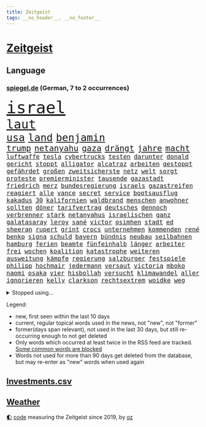 ```yaml
---
title: Zeitgeist
tags: __no_header__, __no_footer__
---
```


# [Zeitgeist](https://oliz.io/zeitgeist/)

## Language

<h3><a href="https://www.spiegel.de" target="_blank">spiegel.de</a> (German, 7 to 2 occurrences)</h3>
<p style="font-family:monospace">
<span style="font-size:32pt"><a href="news_links.html#israel" class="current">israel</a></span>
<br>
<span style="font-size:24pt"><a href="news_links.html#laut" class="current">laut</a></span>
<br>
<span style="font-size:20pt"><a href="news_links.html#usa" class="current">usa</a></span>
<span style="font-size:20pt"><a href="news_links.html#land" class="current">land</a></span>
<span style="font-size:20pt"><a href="news_links.html#benjamin" class="current">benjamin</a></span>
<br>
<span style="font-size:16pt"><a href="news_links.html#trump" class="current">trump</a></span>
<span style="font-size:16pt"><a href="news_links.html#netanyahu" class="current">netanyahu</a></span>
<span style="font-size:16pt"><a href="news_links.html#gaza" class="current">gaza</a></span>
<span style="font-size:16pt"><a href="news_links.html#drängt" class="current">drängt</a></span>
<span style="font-size:16pt"><a href="news_links.html#jahre" class="current">jahre</a></span>
<span style="font-size:16pt"><a href="news_links.html#macht" class="current">macht</a></span>
<br>
<span style="font-size:12pt"><a href="news_links.html#luftwaffe" class="current">luftwaffe</a></span>
<span style="font-size:12pt"><a href="news_links.html#tesla" class="current">tesla</a></span>
<span style="font-size:12pt"><a href="news_links.html#cybertrucks" class="new">cybertrucks</a></span>
<span style="font-size:12pt"><a href="news_links.html#testen" class="current">testen</a></span>
<span style="font-size:12pt"><a href="news_links.html#darunter" class="current">darunter</a></span>
<span style="font-size:12pt"><a href="news_links.html#donald" class="current">donald</a></span>
<span style="font-size:12pt"><a href="news_links.html#gericht" class="current">gericht</a></span>
<span style="font-size:12pt"><a href="news_links.html#stoppt" class="current">stoppt</a></span>
<span style="font-size:12pt"><a href="news_links.html#alligator" class="current">alligator</a></span>
<span style="font-size:12pt"><a href="news_links.html#alcatraz" class="current">alcatraz</a></span>
<span style="font-size:12pt"><a href="news_links.html#arbeiten" class="current">arbeiten</a></span>
<span style="font-size:12pt"><a href="news_links.html#gestoppt" class="current">gestoppt</a></span>
<span style="font-size:12pt"><a href="news_links.html#gefährdet" class="current">gefährdet</a></span>
<span style="font-size:12pt"><a href="news_links.html#großen" class="current">großen</a></span>
<span style="font-size:12pt"><a href="news_links.html#zweitsicherste" class="new">zweitsicherste</a></span>
<span style="font-size:12pt"><a href="news_links.html#netz" class="current">netz</a></span>
<span style="font-size:12pt"><a href="news_links.html#welt" class="current">welt</a></span>
<span style="font-size:12pt"><a href="news_links.html#sorgt" class="current">sorgt</a></span>
<span style="font-size:12pt"><a href="news_links.html#proteste" class="current">proteste</a></span>
<span style="font-size:12pt"><a href="news_links.html#premierminister" class="current">premierminister</a></span>
<span style="font-size:12pt"><a href="news_links.html#tausende" class="current">tausende</a></span>
<span style="font-size:12pt"><a href="news_links.html#gazastadt" class="current">gazastadt</a></span>
<span style="font-size:12pt"><a href="news_links.html#friedrich" class="current">friedrich</a></span>
<span style="font-size:12pt"><a href="news_links.html#merz" class="current">merz</a></span>
<span style="font-size:12pt"><a href="news_links.html#bundesregierung" class="current">bundesregierung</a></span>
<span style="font-size:12pt"><a href="news_links.html#israels" class="current">israels</a></span>
<span style="font-size:12pt"><a href="news_links.html#gazastreifen" class="current">gazastreifen</a></span>
<span style="font-size:12pt"><a href="news_links.html#reagiert" class="current">reagiert</a></span>
<span style="font-size:12pt"><a href="news_links.html#alle" class="current">alle</a></span>
<span style="font-size:12pt"><a href="news_links.html#vance" class="current">vance</a></span>
<span style="font-size:12pt"><a href="news_links.html#secret" class="current">secret</a></span>
<span style="font-size:12pt"><a href="news_links.html#service" class="current">service</a></span>
<span style="font-size:12pt"><a href="news_links.html#bootsausflug" class="current">bootsausflug</a></span>
<span style="font-size:12pt"><a href="news_links.html#kakadus" class="current">kakadus</a></span>
<span style="font-size:12pt"><a href="news_links.html#30" class="current">30</a></span>
<span style="font-size:12pt"><a href="news_links.html#kalifornien" class="current">kalifornien</a></span>
<span style="font-size:12pt"><a href="news_links.html#waldbrand" class="current">waldbrand</a></span>
<span style="font-size:12pt"><a href="news_links.html#menschen" class="current">menschen</a></span>
<span style="font-size:12pt"><a href="news_links.html#anwohner" class="current">anwohner</a></span>
<span style="font-size:12pt"><a href="news_links.html#sollten" class="current">sollten</a></span>
<span style="font-size:12pt"><a href="news_links.html#döner" class="new">döner</a></span>
<span style="font-size:12pt"><a href="news_links.html#tarifvertrag" class="new">tarifvertrag</a></span>
<span style="font-size:12pt"><a href="news_links.html#deutsches" class="current">deutsches</a></span>
<span style="font-size:12pt"><a href="news_links.html#dennoch" class="current">dennoch</a></span>
<span style="font-size:12pt"><a href="news_links.html#verbrenner" class="current">verbrenner</a></span>
<span style="font-size:12pt"><a href="news_links.html#stark" class="current">stark</a></span>
<span style="font-size:12pt"><a href="news_links.html#netanyahus" class="current">netanyahus</a></span>
<span style="font-size:12pt"><a href="news_links.html#israelischen" class="current">israelischen</a></span>
<span style="font-size:12pt"><a href="news_links.html#ganz" class="current">ganz</a></span>
<span style="font-size:12pt"><a href="news_links.html#galatasaray" class="current">galatasaray</a></span>
<span style="font-size:12pt"><a href="news_links.html#leroy" class="current">leroy</a></span>
<span style="font-size:12pt"><a href="news_links.html#sané" class="current">sané</a></span>
<span style="font-size:12pt"><a href="news_links.html#victor" class="new">victor</a></span>
<span style="font-size:12pt"><a href="news_links.html#osimhen" class="new">osimhen</a></span>
<span style="font-size:12pt"><a href="news_links.html#stadt" class="current">stadt</a></span>
<span style="font-size:12pt"><a href="news_links.html#ed" class="current">ed</a></span>
<span style="font-size:12pt"><a href="news_links.html#sheeran" class="current">sheeran</a></span>
<span style="font-size:12pt"><a href="news_links.html#rupert" class="current">rupert</a></span>
<span style="font-size:12pt"><a href="news_links.html#grint" class="new">grint</a></span>
<span style="font-size:12pt"><a href="news_links.html#crocs" class="new">crocs</a></span>
<span style="font-size:12pt"><a href="news_links.html#unternehmen" class="current">unternehmen</a></span>
<span style="font-size:12pt"><a href="news_links.html#kommenden" class="current">kommenden</a></span>
<span style="font-size:12pt"><a href="news_links.html#rené" class="current">rené</a></span>
<span style="font-size:12pt"><a href="news_links.html#benko" class="current">benko</a></span>
<span style="font-size:12pt"><a href="news_links.html#signa" class="new">signa</a></span>
<span style="font-size:12pt"><a href="news_links.html#schuld" class="current">schuld</a></span>
<span style="font-size:12pt"><a href="news_links.html#bayern" class="current">bayern</a></span>
<span style="font-size:12pt"><a href="news_links.html#bündnis" class="current">bündnis</a></span>
<span style="font-size:12pt"><a href="news_links.html#neubau" class="current">neubau</a></span>
<span style="font-size:12pt"><a href="news_links.html#seilbahnen" class="new">seilbahnen</a></span>
<span style="font-size:12pt"><a href="news_links.html#hamburg" class="current">hamburg</a></span>
<span style="font-size:12pt"><a href="news_links.html#ferien" class="current">ferien</a></span>
<span style="font-size:12pt"><a href="news_links.html#beamte" class="current">beamte</a></span>
<span style="font-size:12pt"><a href="news_links.html#fünfeinhalb" class="new">fünfeinhalb</a></span>
<span style="font-size:12pt"><a href="news_links.html#länger" class="current">länger</a></span>
<span style="font-size:12pt"><a href="news_links.html#arbeiter" class="current">arbeiter</a></span>
<span style="font-size:12pt"><a href="news_links.html#frei" class="current">frei</a></span>
<span style="font-size:12pt"><a href="news_links.html#wochen" class="current">wochen</a></span>
<span style="font-size:12pt"><a href="news_links.html#koalition" class="current">koalition</a></span>
<span style="font-size:12pt"><a href="news_links.html#katastrophe" class="current">katastrophe</a></span>
<span style="font-size:12pt"><a href="news_links.html#weiteren" class="current">weiteren</a></span>
<span style="font-size:12pt"><a href="news_links.html#ausweitung" class="current">ausweitung</a></span>
<span style="font-size:12pt"><a href="news_links.html#kämpfe" class="current">kämpfe</a></span>
<span style="font-size:12pt"><a href="news_links.html#regierung" class="current">regierung</a></span>
<span style="font-size:12pt"><a href="news_links.html#salzburger" class="current">salzburger</a></span>
<span style="font-size:12pt"><a href="news_links.html#festspiele" class="current">festspiele</a></span>
<span style="font-size:12pt"><a href="news_links.html#philipp" class="current">philipp</a></span>
<span style="font-size:12pt"><a href="news_links.html#hochmair" class="new">hochmair</a></span>
<span style="font-size:12pt"><a href="news_links.html#jedermann" class="new">jedermann</a></span>
<span style="font-size:12pt"><a href="news_links.html#versaut" class="new">versaut</a></span>
<span style="font-size:12pt"><a href="news_links.html#victoria" class="current">victoria</a></span>
<span style="font-size:12pt"><a href="news_links.html#mboko" class="current">mboko</a></span>
<span style="font-size:12pt"><a href="news_links.html#naomi" class="new">naomi</a></span>
<span style="font-size:12pt"><a href="news_links.html#osaka" class="new">osaka</a></span>
<span style="font-size:12pt"><a href="news_links.html#vier" class="current">vier</a></span>
<span style="font-size:12pt"><a href="news_links.html#hisbollah" class="current">hisbollah</a></span>
<span style="font-size:12pt"><a href="news_links.html#versucht" class="current">versucht</a></span>
<span style="font-size:12pt"><a href="news_links.html#klimawandel" class="current">klimawandel</a></span>
<span style="font-size:12pt"><a href="news_links.html#aller" class="current">aller</a></span>
<span style="font-size:12pt"><a href="news_links.html#ignorieren" class="current">ignorieren</a></span>
<span style="font-size:12pt"><a href="news_links.html#kelly" class="current">kelly</a></span>
<span style="font-size:12pt"><a href="news_links.html#clarkson" class="new">clarkson</a></span>
<span style="font-size:12pt"><a href="news_links.html#rechtsextrem" class="current">rechtsextrem</a></span>
<span style="font-size:12pt"><a href="news_links.html#woidke" class="current">woidke</a></span>
<span style="font-size:12pt"><a href="news_links.html#weg" class="current">weg</a></span>
</p>
<details>
<summary>Stopped using...</summary>
<p class="former" style="font-size:12pt">
stärken(1752) niederlage(1751) coronapandemie(1750) großteil(1750) unterstützen(1750) konfrontiert(1749) wichtigste(1749) 2020(1748) erscheinen(1748) gemeinden(1748) identifiziert(1748) regime(1748) bildung(1747) dienst(1747) erster(1747) hieß(1747) respekt(1747) ausgezeichnet(1746) mannschaft(1746) tieren(1746) guter(1745) pariser(1745) raum(1745) stattfinden(1745) armut(1744) corona(1744) draußen(1744) einzug(1744) führende(1744) hass(1744) nötig(1744) tore(1744) viktor(1744) zweiter(1744) altes(1743) konflikte(1743) solidarität(1743) deutlichen(1742) moderne(1742) niederlanden(1742) saudiarabien(1742) schlug(1742) versorgt(1742) vorsitzende(1742) beschluss(1741) betreiber(1741) einstieg(1741) ermitteln(1741) räumen(1741) verzichtet(1741) bruder(1740) mark(1740) scheiterte(1740) signal(1740) tausenden(1740) benzin(1739) jahrhundert(1739) körperverletzung(1739) niederlande(1739) türkischen(1739) anlass(1738) habeck(1738) stück(1738) verschwand(1738) rollen(1737) themen(1737) überrascht(1737) punkt(1736) stadion(1736) stürmer(1736) volksrepublik(1736) abgebrochen(1735) distanz(1735) endgültig(1735) kleiner(1735) orbán(1735) stammt(1735) zweimal(1735) tötung(1734) i(1733) argentinien(1732) dürften(1732) klinik(1732) mangel(1730) zurückgegangen(1730) immerhin(1726) sozialdemokraten(1726) wind(1726) ringen(1724) vieles(1723) gelingen(1722) harten(1722) kräfte(1720) cduchef(1716) abstieg(1710) ausgetragen(1688) aktionen(1676) rumänien(1569) banken(1550) werte(1549) müll(1504) tricks(1497) erfolgreichste(1450) wellen(1449) weibliche(1445) kameras(1443) gestern(1437) angestellten(1418) hierzulande(1398) grünenpolitiker(1382) wichtiges(1378) inklusive(1362) rande(1342) invasion(1328) tradition(1328) erschwert(1301) ring(1289) krebs(1284) einheit(1262) 2014(1259) versagen(1245) jennifer(1242) terror(1238) ankommt(1229) patrick(1211) 48(1194) aufeinander(1175) unterliegt(1171) harter(1160) budapest(1152) debattiert(1146) veröffentlichen(1131) spitzt(1125) profi(1123) trans(1114) wissenschaft(1108) effekt(1090) notruf(1081) führten(1075) peru(1070) antarktis(1059) kriminalität(1044) wählt(1025) überraschenden(1019) zweifeln(1017) außenpolitik(1000) spion(983) deutschlandticket(968) nico(963) hauses(957) muster(952) gestalten(949) emotionale(926) sachsens(924) passanten(921) springen(921) wand(920) startups(901) weimar(901) kleinere(893) karin(889) diesjährigen(875) eingeladen(861) beides(843) hauptrolle(843) diplomatische(840) staatsbürger(826) deutlicher(825) hoeneß(819) kolleginnen(816) parteitag(802) gehandelt(789) vergleicht(783) helden(778) überlegen(754) langjährigen(750) quellen(749) staus(732) islamistische(730) häfen(729) schönste(728) argentiniens(722) prägen(701) negative(695) rechtsextremisten(691) trinken(681) besserung(680) phänomen(677) verspottet(676) überraschte(671) oppositionspolitiker(668) einander(667) belästigt(665) sportlich(665) teslachef(664) franzosen(660) tatverdächtiger(658) 85(652) wilde(640) überraschende(636) bundes(631) 1990(630) tennisprofi(622) erfahrung(605) franzose(602) bundestagswahl(598) jacob(596) zurückgekehrt(586) stuttgarter(582) straftäter(581) rauch(575) sendet(558) erziehung(557) passagier(556) gleichberechtigung(555) zählte(551) rot(544) bestürzt(543) inakzeptabel(529) manipulation(526) offenbaren(524) vorgesehen(519) minderjährigen(517) fragte(513) mount(513) klette(510) dein(504) einfacher(501) gleiche(496) kreativ(495) jamal(492) musiala(492) techmilliardär(492) kaputt(487) balkon(479) messerangriff(478) augenhöhe(476) lieder(476) elefanten(471) fangen(466) polizistin(465) ursachen(465) leidenschaft(464) gesenkt(460) relativ(458) ablauf(455) anschläge(454) zahlreicher(454) flog(450) parteispitze(448) kundschaft(439) forschenden(436) bnd(434) automaten(433) 21jährige(432) match(422) organisiert(422) gemessen(421) übel(418) regierungspartei(416) kurswechsel(408) sorgten(404) neuestes(403) fitness(402) sätzen(399) gebissen(398) vielfalt(397) schwangerschaft(396) stream(396) enttäuschung(395) exfreundin(395) 24jähriger(393) 28jähriger(392) unsicher(391) autounfall(384) zugunsten(375) abriss(374) café(373) america(371) löschen(369) zuversicht(369) simone(368) 130(361) behauptete(359) pennsylvania(359) cdumann(357) drohenden(355) zukommt(353) leichenfund(349) weiblichen(349) nähert(348) allzu(346) kursk(344) belege(343) britin(341) abgebaut(339) one(336) 82(335) astronomie(332) anhaltende(331) aachen(328) daniela(328) hergestellt(328) 2011(326) stromversorgung(321) streichung(320) kleinkind(318) trieb(317) sternekoch(315) versteckte(315) ratlos(314) bruchteil(313) legendären(312) zulässig(312) krebserkrankung(311) rechtswidrig(310) festgehalten(302) bernhard(301) dieter(301) eberl(301) kabel(301) notwendig(301) hadert(300) beschossen(297) spiegelrecherchen(297) direkte(296) geringe(296) 37jähriger(295) räumte(294) eingeliefert(292) rettungswagen(290) gemeinde(288) indigene(288) voraussichtlich(287) frische(286) schwerste(285) debattieren(284) t(283) gestützt(281) heutzutage(281) fische(280) mächtigsten(280) zustimmen(279) hilflos(276) bewirken(272) kita(272) pflegeversicherung(272) zusammenarbeiten(272) erik(271) 8(268) manipulieren(268) dunkelheit(267) sprit(267) vorstellungen(267) autorinnen(266) grundschule(266) vollkommen(266) australian(263) gefährdung(262) auskommen(261) überholen(261) 40jährigen(260) tauscht(257) kommissar(256) oberlandesgericht(253) kultur(252) tankstelle(252) blatt(249) madison(249) finanzieren(244) brasilianer(241) mobile(239) rubio(238) repräsentantenhaus(237) jesus(235) telefonat(234) ausfällen(233) kassen(233) leiten(230) umzingelt(230) brachten(229) dating(229) löwe(229) strafgerichtshofs(228) befreiung(225) sprüche(225) unterschriften(223) aufzugeben(222) altkanzlerin(221) bali(219) haftbedingungen(219) wirtschaftsministerium(219) assad(216) überraschungen(216) unabhängig(215) abschneiden(214) hongkong(214) ted(214) interessieren(213) nachnamen(213) skurrile(213) abschaffung(212) feministischen(212) oppositionspartei(212) strategisch(212) oberbayern(210) psychisch(210) schwerem(210) bulgarien(208) demonstrierten(207) übergangsregierung(207) usaußenminister(205) verwirrung(205) axt(204) fehlten(204) geruch(204) bayrou(201) enthalten(200) gelbhaar(200) farage(199) fließt(199) gefährdete(199) nigel(199) verlängern(199) kriegt(198) einsetzt(197) exminister(197) freiwilligen(197) oppositionellen(197) cruz(196) charité(195) stoff(195) 14jähriger(194) einführung(194) gegenspieler(194) magdeburger(193) behauptung(192) slowene(192) flasche(190) krankenhauses(189) mund(189) weltall(189) achtelfinale(188) arte(188) currywurst(188) fahrten(187) lahm(187) ruder(187) erteilen(184) eifel(183) eurozone(183) karibik(183) linker(183) rechtspopulist(183) verhaftung(183) dinosauriern(182) gerüchteküche(181) kälte(181) leichtigkeit(181) natascha(181) unglücksursache(181) 41jährige(179) atomkraftwerk(179) gelobt(179) kartellamt(179) menschengruppe(179) preissteigerungen(179) scheidet(179) umfragetief(179) chile(178) gift(178) teslachefs(178) verweigern(178) mütterrente(177) klimaneutralität(176) spiegelleser(176) inn(175) kinderinterview(175) stört(174) abgeschaltet(173) unschuldig(173) dar(172) drohnenangriffe(172) militärausgaben(172) natostaaten(172) interviews(171) sterne(170) einzuschränken(169) istanbuler(169) großartigen(167) inszenierung(167) mentale(167) pekings(167) ernennung(166) knieverletzung(166) defensive(165) spielplatz(164) mittendrin(162) verdanken(162) 33jährige(161) millionenfach(161) sauber(161) zurückweisungen(161) wahnsinn(159) überprüfung(157) ekrem(155) lehnen(155) belohnung(154) krebsdiagnose(153) bullshit(152) istanbuls(152) riesiges(152) schrumpfen(152) usarmee(152) arbeitslosenzahl(151) löscharbeiten(151) einfuhr(149) massenproteste(149) berechnung(148) klargestellt(148) entfernten(147) parteifreunde(146) überraschen(146) cannes(145) gestärkt(145) heißer(144) unterscheiden(144) professorin(142) schlimme(142) eingestochen(141) haie(140) roboter(140) scheinbar(140) tücken(140) 26jährigen(139) inhaftierte(139) karlheinz(139) kredite(139) river(139) kotropfen(138) riad(138) zweck(138) kopenhagen(136) oberhaupt(136) prien(136) 71jährige(135) bürgerrechte(134) küstenwache(134) verblüffend(134) hormone(133) kollabiert(133) generäle(132) world(132) zweifelhafte(132) ausflug(130) einsparungen(130) vorantreiben(130) missbrauchsprozess(129) gewaltigen(128) miterlebt(128) wagenknechts(128) überwindet(128) peppa(127) senkung(127) wutz(127) cent(126) kanadier(126) schwimmbad(126) bildungsministerin(125) führenden(125) schifffahrt(125) verkauften(124) behindern(123) stach(123) technologien(123) anzüge(122) bbc(122) kohlenmonoxidvergiftung(122) usrepublikaner(122) erzeugen(121) deutschlandtrend(120) côte(119) moderna(119) parkinson(119) 14jährigen(118) aggressive(118) genervt(118) geldern(117) visa(117) aufmerksam(116) gästen(116) lego(116) vertraut(116) heimatschutzministerin(115) wartezeiten(115) bayernprofi(114) labor(113) lgbtqcommunity(113) toskana(113) abschnitt(112) gera(112) himmelskörper(112) doping(111) grob(111) zittert(111) verabschiedete(110) verglichen(110) einstimmig(109) heimliche(109) indes(109) mitbegründer(109) patient(109) 160000(108) bewiesen(108) comingout(108) dosis(108) einsturz(108) erneutes(108) hürde(108) inhaftierung(108) intensiven(108) i̇mamoğlu(108) mitternacht(108) ausgegangen(107) gnade(107) oklahoma(107) priorität(107) streeck(107) telefonieren(107) ernennt(106) events(105) ansagen(104) handelskonflikt(104) sichere(104) vorlesen(104) willkommen(104) zunehmen(104) disney(103) gletscher(103) klasse(103) schmelzen(103) wiesen(103) lichtjahre(102) parteigründerin(102) verlorene(102) angeht(101) gewöhnt(100) mikrofon(100) regelt(100) hessens(99) verteidigte(99) isar(98) nichtbinär(98) robuste(98) zuständigen(98) bushido(97) palma(97) prognose(97) 16jährigen(95) andré(95) aufreger(95) harvard(95) weggefährten(95) bunker(94) grasser(94) hochhauses(94) oppositionschef(94) völkerrechts(94) özel(94) erreichbar(93) leistungsfähigkeit(93) sensation(93) ausverkauft(92) parken(92) wappnen(92) aushalten(91) erneutem(91) hitzewellen(91) ladung(91) rücksichtslosigkeit(91) träumte(91) urlaubsparadies(91) beeinflusst(90) del(90) girl(90) pünktlicher(90) arm(89) arthur(89) designs(89) entertainerin(89) leichtes(89) missverstanden(89) schauspielern(89) wikinger(89) erwerb(88) mysteriösen(88) nervig(88) niederbayern(88) simbach(88) hörer(87) institute(87) nachgefragt(87) verletzungspause(87) abgerissen(86) datingprofil(86) duisburger(86) entsteht(86) kathedrale(86) platzt(86) trockener(86) özgür(86) akkus(85) fassade(85) hexe(85) konservativer(85) neunten(85) verehrt(85) bibliothek(84) erzieher(84) helge(84) lilian(84) zorn(84) 89jährige(83) netze(83) olivia(83) ausgerückt(82) feuerwehren(82) interpretation(82) pädagogin(82) schwersten(82) ticket(82) finanzkrise(81) komödie(81) schlaganfall(81) ussenator(81) verschleiern(81) abgetaucht(80) bswgründerin(80) clips(80) dünne(80) erfahrene(80) feier(80) gedächtnis(80) grünenfraktionsvize(80) held(80) landesverband(80) uli(80) algerien(79) bibi(79) björn(79) farben(79) geburtsnamen(79) leblose(79) bundespolizist(78) kurve(78) lindau(78) linksextreme(78) sumpf(78) woltemade(78) ertrinkt(77) mittelmeerküste(77) widersacherin(77) auslandssemester(76) privates(76) quasi(76) rätselhaften(76) tierheim(76) abläuft(75) alzheimer(75) futtern(75) symptome(75) they(75) komplexer(74) morgenstunden(74) useliteuni(74) amal(73) astronomen(73) europäern(73) kreuzfahrtschiff(73) kriegsschiff(73) massenschlägerei(73) riechen(73) strafrechtlich(73) täte(73) abgeleitet(72) historischem(72) immobilienbesitzer(72) martialische(72) nachfolgers(72) passage(72) verbünden(72) älterer(72) konserviert(71) kriegsgefangene(71) susanne(71) überprüfen(71) christ(70) kaschmir(70) lakilaki(70) lewotobi(70) schelte(70) touristin(70) bewusste(69) elordi(69) frühzeitig(69) linkenfraktionschefin(69) religion(69) telefonate(69) waldbrandes(69) blüht(68) friedensstifter(68) künstlerin(68) sprachnachrichten(68) verdankt(68) ausfall(67) bewusstlosigkeit(67) darsteller(67) fahrlässigkeit(67) fulda(67) gemeinsamkeit(67) gepflegt(67) giovanni(67) hinterfragt(67) kontaminiertes(67) lästige(67) sang(67) thunder(67) unipräsidentin(67) bilbao(66) ehrung(66) gesundheitsschäden(66) platten(66) restaurant(66) rettungshubschrauber(66) rückschritt(66) stadtverwaltung(66) zigaretten(66) bohlen(65) deutlichem(65) koffer(65) landratsamt(65) mehrheitlich(65) wiederhergestellt(65) eingezogen(64) flussabwärts(64) landesgrenzen(64) bekloppt(63) blätter(63) gideon(63) grundlegenden(63) hilfesuchende(63) mcelhenney(63) rob(63) sa’ar(63) verdrängen(63) 112(62) fußballmannschaft(62) kitschig(62) konflikten(62) magenkrebs(62) mitgliedsländer(62) rennfahrer(62) unwürdigen(62) übertrumpft(62) 12000(61) benötigen(61) feueralarm(61) klagenfurt(61) schonungslose(61) verdruss(61) bedrohliche(60) popstars(60) remigration(60) spitzengespräch(60) sternerestaurant(60) veranstalten(60) ausüben(59) betet(59) getragen(59) kaschmirkonflikt(59) waldstück(59) behält(58) grenzpolitik(58) inszenierte(58) konzentrieren(58) modetrend(58) speyer(58) aufgetreten(57) ernährungsunsicherheit(57) spaziergänger(57) vorliest(57) afdbundestagsabgeordneten(56) einzigartigen(56) grillen(56) interaktive(56) mrnaimpfstoff(56) spart(56) spiegelbildungsnewsletter(56) südamerikanischen(56) wutanfälle(56) angespannten(55) beschmiert(55) bundesweites(55) verbraucht(55) 103(54) ablösen(54) amtsvorgängerin(54) champagnerflasche(54) hits(54) kampfjet(54) lebensqualität(54) miene(54) schwamm(54) schwimmt(54) sündenböcke(54) trainingsunfall(54) verunstaltet(54) dschihadisten(53) ministers(53) naiv(53) raketenbeschuss(53) softwarekonzern(53) spielplan(53) stinkt(53) weimarer(53) zurückweisung(53) hausbesitzer(52) nationalistische(52) personenminen(52) fehlenden(51) härtetest(51) sauna(51) spionageverdacht(51) ungarische(51) volksinitiative(51) fatih(50) geworben(50) klimaziel(50) missbrauchsdarstellungen(50) spanierinnen(50) vermutung(50) jessika(49) missbrauchsskandal(49) snow(49) wunderkind(49) würdigte(49) absurd(48) asylsuchende(48) brandgefährlich(48) gabi(48) schleuserbande(48) schlägerei(48) befunden(47) booten(47) cassie(47) cnn(47) gleichgesinnte(47) mannschaften(47) stereotype(47) brennpunkt(46) unterdrücken(46) willkommene(46) zurückweisen(46) aufweichen(45) ausbrechen(45) ausdrücklich(45) gewalttat(45) herrlich(45) längen(45) mitgemeint(45) schönes(45) smarten(45) vereinbarkeit(45) vollzeit(45) angegeben(44) bswchefin(44) siegemund(44) auftraggeber(43) frauenbild(43) helferich(43) mähroboter(43) steuergesetz(43) truppenübungsplatz(43) zoff(43) 2001(42) a2(42) fluglinien(42) lotsen(42) taktieren(42) urananreicherung(42) übertragung(42) bonität(41) führungsposten(41) kontrahenten(41) festival(40) panzerfäusten(40) spatzen(40) verborgene(40) züchten(40) enttäuschend(39) krankenhausreform(39) stadtwald(39) vermittlung(39) wissenschaftlicher(39) 2040(38) anschein(38) anzunehmen(38) auftaktspiel(38) deutschlandtickets(38) dopingspiele(38) dörfer(38) enhanced(38) ideale(38) topspieler(38) trikots(38) anführt(37) boeselager(37) euklimaziel(37) garantiert(37) harvarduniversität(37) matern(37) milliardensummen(37) natoostflanke(37) tauben(37) #metoobewegung(36) eruption(36) gewehrt(36) lys(36) millionenspiel(36) anmelden(35) geregelt(35) sichtungen(35) atomenergiebehörde(34) handle(34) klarkommen(34) präsenz(34) schlechtesten(34) somaliern(34) stürmt(34) belarussin(33) bundesdrogenbeauftragten(33) integriert(33) verbrauchern(33) zwickauer(33) ausgeschaltet(32) beratung(32) entspannte(32) geert(32) geträumt(32) knobloch(32) schwadroniert(32) wilders(32) carlbollegrundschule(31) kate(31) wirksame(31) übertragen(31) afghanische(30) bildungssenatorin(30) khamenei(30) maja(30) mitgliedstaaten(30) ngo(30) rollt(30) steilen(30) taschen(29) anspannung(28) fernsehkoch(28) regierungskrise(28) aevor(27) gestand(27) kanonen(27) nachbar(27) passend(27) rastet(27) ausfallen(26) bänder(26) mac(26) unterhalten(26) betrügern(25) diäten(25) dome(25) kernkraftwerk(25) linh(25) rechner(25) schläge(25) spiegelautor(25) verzweiflung(25) ahnen(24) ardern(24) jacinda(24) populärsten(24) schiffes(24) wettlauf(24) zugverkehr(24) abholen(23) drohnenattacken(23) einräumen(23) israelirankonflikt(23) komplizen(23) mangelndem(23) topspielerinnen(23) unrechtmäßig(23) übergriff(23) ankunft(22) atomprogramms(22) auswärtiges(22) emix(22) euländern(22) ghfstiftung(22) gilgeousalexander(22) herrscher(22) schlimmeres(22) shai(22) thermometer(22) unwegsamem(22) vorsichtig(22) abkühlung(21) ali(21) aufgebrochen(21) beautiful(21) ecken(21) haar(21) kohle(21) maskenkäufe(21) sprießen(21) erwachsenen(20) keys(20) carlson(19) dunkler(19) errichtete(19) feindschaft(19) kisystem(19) preiserhöhung(19) scheue(19) tucker(19) angriffs(18) ausgabestelle(18) badeunfälle(18) eingangsbereich(18) football(18) gudkow(18) liefen(18) mannheimer(18) neustadt(18) sachbuch(18) schwächung(18) u21em(18) amazongründer(17) atomanlagen(17) außerirdische(17) klimaanlage(17) stühlen(17) suizid(17) alhilal(16) juror(16) lgbtq(16) medizintechnik(16) mullahs(16) underdog(16) wanderin(16) exgesundheitsminister(15) krieger(15) schwimmbädern(15) sprang(15) usangriff(15) usluftschläge(15) wales(15) anlegt(14) auslandssenders(14) befürwortet(14) dürren(14) musikalischen(14) nbameisterschaft(14) atomanlage(13) drogenhändler(13) erheblichen(13) geschaut(13) maskenpflicht(13) mclarenpiloten(13) pflegen(13) zuwanderern(13) ätna(13) gesessen(12) marathons(12) prorussische(12) schlimmsten(12) tiktoker(12) touren(12) urlaubsreise(12) ausbrüche(11) bauturbo(11) cdufrau(11) gemobbten(11) güntherwünsch(11) lehrers(11) schwitzt(11) selbstbewusster(11) sozialisten(11)
</p>
</details>
<p>Legend:
<ul>
<li><span class="new">new</span>, first seen within the last 10 days</li>
<li><span class="current">current</span>, regular topical words used in the news, not "new", not "former"</li>
<li><span class="former">former(days span relevant)</span>, not used in the last 30 days, but still re-occurring enough to not get deleted</li>
<li>Only words which occurred at least twice in the RSS feed are tracked. <a href="language/filters.py">Some common words are blocked</a></li>
<li>Words not used for more than 90 days get deleted from the database, but may re-enter as "new" words when used again</li>
</ul>
</p>

## [Investments](investments.html)[.csv](investments.csv)

## [Weather](weather.html)

<footer>
<a href="javascript:toggleTheme()" class="nav">🌓</a>
<a href="https://github.com/ooz/zeitgeist">code</a> measuring the Zeitgeist since 2019, by <a href="https://oliz.io">oz</a>
</footer>
